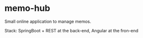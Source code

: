 # memo-hub
Small online application to manage memos.

Stack: SpringBoot + REST at the back-end, Angular at the fron-end
